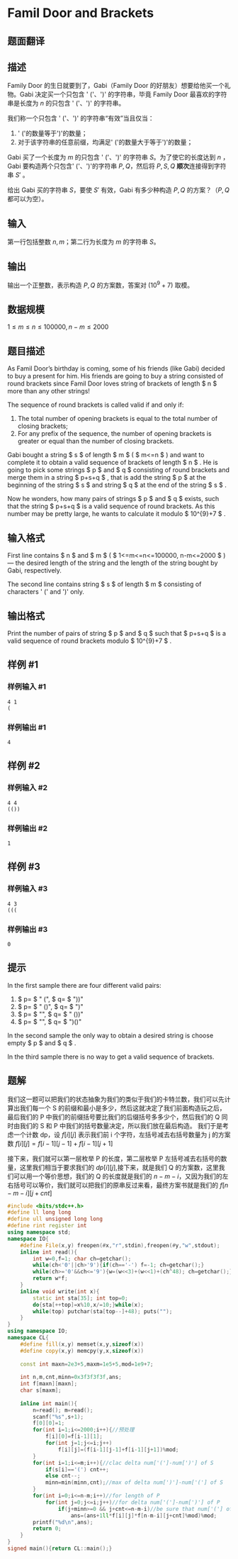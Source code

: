 # Famil Door and Brackets

## 题面翻译

## 描述

Family Door 的生日就要到了，Gabi（Family Door 的好朋友）想要给他买一个礼物。Gabi 决定买一个只包含 ' ('、')' 的字符串，毕竟 Family Door 最喜欢的字符串是长度为 $n$ 的只包含 ' ('、')' 的字符串。

我们称一个只包含 ' ('、')' 的字符串“有效”当且仅当：
1. ' ('的数量等于')'的数量；
2. 对于该字符串的任意前缀，均满足' ('的数量大于等于')'的数量；

Gabi 买了一个长度为 $m$ 的只包含 ' ('、')' 的字符串 $S$。为了使它的长度达到 $n$ ，Gabi 要构造两个只包含' ('、')'的字符串 $P,Q$，然后将 $P,S,Q$ **顺次**连接得到字符串 $S'$ 。

给出 Gabi 买的字符串 $S$，要使 $S'$ 有效，Gabi 有多少种构造 $P,Q$ 的方案？（$P,Q$ 都可以为空）。

## 输入
第一行包括整数 $n,m$；第二行为长度为 $m$ 的字符串 $S$。

## 输出
输出一个正整数，表示构造 $P,Q$ 的方案数，答案对 $(10^9+7)$ 取模。

## 数据规模

$1\leq m\leq n\leq 100000,n-m\leq 2000$

## 题目描述

As Famil Door’s birthday is coming, some of his friends (like Gabi) decided to buy a present for him. His friends are going to buy a string consisted of round brackets since Famil Door loves string of brackets of length $ n $ more than any other strings!

The sequence of round brackets is called valid if and only if:

1. The total number of opening brackets is equal to the total number of closing brackets;
2. For any prefix of the sequence, the number of opening brackets is greater or equal than the number of closing brackets.

Gabi bought a string $ s $ of length $ m $ ( $ m<=n $ ) and want to complete it to obtain a valid sequence of brackets of length $ n $ . He is going to pick some strings $ p $ and $ q $ consisting of round brackets and merge them in a string $ p+s+q $ , that is add the string $ p $ at the beginning of the string $ s $ and string $ q $ at the end of the string $ s $ .

Now he wonders, how many pairs of strings $ p $ and $ q $ exists, such that the string $ p+s+q $ is a valid sequence of round brackets. As this number may be pretty large, he wants to calculate it modulo $ 10^{9}+7 $ .

## 输入格式

First line contains $ n $ and $ m $ ( $ 1<=m<=n<=100000, n-m<=2000 $ ) — the desired length of the string and the length of the string bought by Gabi, respectively.

The second line contains string $ s $ of length $ m $ consisting of characters ' (' and ')' only.

## 输出格式

Print the number of pairs of string $ p $ and $ q $ such that $ p+s+q $ is a valid sequence of round brackets modulo $ 10^{9}+7 $ .

## 样例 #1

### 样例输入 #1

```
4 1
(
```

### 样例输出 #1

```
4
```

## 样例 #2

### 样例输入 #2

```
4 4
(())
```

### 样例输出 #2

```
1
```

## 样例 #3

### 样例输入 #3

```
4 3
(((
```

### 样例输出 #3

```
0
```

## 提示

In the first sample there are four different valid pairs:

1. $ p= $ " (", $ q= $ "))"
2. $ p= $ " ()", $ q= $ ")"
3. $ p= $ "", $ q= $ " ())"
4. $ p= $ "", $ q= $ ")()"

In the second sample the only way to obtain a desired string is choose empty $ p $ and $ q $ .

In the third sample there is no way to get a valid sequence of brackets.

## 题解
我们这一题可以把我们的状态抽象为我们的类似于我们的卡特兰数，我们可以先计算出我们每一个 S 的前缀和最小是多少，然后这就决定了我们前面构造玩之后，最后我们的 P 中我们的前缀括号要比我们的后缀括号多多少个，然后我们的 Q 同时由我们的 S 和 P 中我们的括号数量决定，所以我们放在最后构造。
我们于是考虑一个计数 dp，设 $f[i][j]$ 表示我们前 i 个字符，左括号减去右括号数量为 j 的方案数
$f[i][j]=f[i-1][j-1]+f[i-1][j+1]$

接下来，我们就可以第一层枚举 P 的长度，第二层枚举 P 左括号减去右括号的数量，这里我们相当于要求我们的 $dp[i][j]$,接下来，就是我们 Q 的方案数，这里我们可以用一个等价思想，我们的 Q 的长度就是我们的 $n-m-i$，又因为我们的左右括号可以等价，我们就可以把我们的原串反过来看，最终方案书就是我们的 $f[n-m-i][j+cnt]$

```cpp
#include <bits/stdc++.h>
#define ll long long
#define ull unsigned long long
#define rint register int
using namespace std;
namespace IO{
	#define File(x,y) freopen(#x,"r",stdin),freopen(#y,"w",stdout);
	inline int read(){
		int w=0,f=1; char ch=getchar();
		while(ch<'0'||ch>'9'){if(ch=='-') f=-1; ch=getchar();}
		while(ch>='0'&&ch<='9'){w=(w<<3)+(w<<1)+(ch^48); ch=getchar();}
		return w*f;
	}
	inline void write(int x){
  		static int sta[35]; int top=0;
  		do{sta[++top]=x%10,x/=10;}while(x);
  		while(top) putchar(sta[top--]+48); puts("");
	}
}
using namespace IO;
namespace CL{
	#define fill(x,y) memset(x,y,sizeof(x))
	#define copy(x,y) memcpy(y,x,sizeof(x))
	
	const int maxn=2e3+5,maxm=1e5+5,mod=1e9+7;
	
	int n,m,cnt,minn=0x3f3f3f3f,ans;
	int f[maxn][maxn];
	char s[maxm];
	
	inline int main(){
		n=read(); m=read();
		scanf("%s",s+1);
		f[0][0]=1;
		for(int i=1;i<=2000;i++){//预处理
			f[i][0]=f[i-1][1];
			for(int j=1;j<=i;j++)
				f[i][j]=(f[i-1][j-1]+f[i-1][j+1])%mod;
		}
		for(int i=1;i<=m;i++){//clac delta num['(']-num[')'] of S
			if(s[i]=='(') cnt++;
			else cnt--;
			minn=min(minn,cnt);//max of delta num[')']-num['('] of S
		}
		for(int i=0;i<=n-m;i++)//for length of P
			for(int j=0;j<=i;j++)//for delta num['(']-num[')'] of P 
				if(j+minn>=0 && j+cnt<=n-m-i)//be sure that num['('] of P and num[')'] of Q are enough
					ans=(ans+1ll*f[i][j]*f[n-m-i][j+cnt]%mod)%mod;
		printf("%d\n",ans);
		return 0;
	}
}
signed main(){return CL::main();}
```
